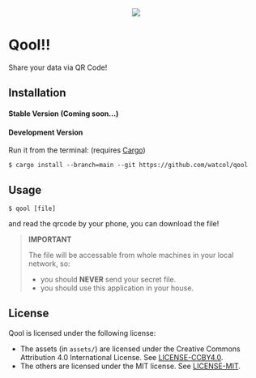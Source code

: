 <div align="center"><img src="https://raw.githubusercontent.com/watcol/qool/main/assets/logo_white.svg"></div>

# Qool!!
Share your data via QR Code!

## Installation
#### Stable Version (Coming soon...)
#### Development Version
Run it from the terminal: (requires [Cargo](https://github.com/rust-lang/cargo))
```shell
$ cargo install --branch=main --git https://github.com/watcol/qool
```

## Usage
```shell
$ qool [file]
```
and read the qrcode by your phone, you can download the file!

> **IMPORTANT**
>
> The file will be accessable from whole machines in your local network,
> so:
>
> - you should **NEVER** send your secret file.
> - you should use this application in your house.

## License
Qool is licensed under the following license:

- The assets (in `assets/`) are licensed under the Creative Commons Attribution 4.0 International
  License. See [LICENSE-CCBY4.0](https://github.com/watcol/qool/blob/main/LICENSE-CCBY4.0).
- The others are licensed under the MIT license.
  See [LICENSE-MIT](https://github.com/watcol/qool/blob/main/LICENSE-MIT).
